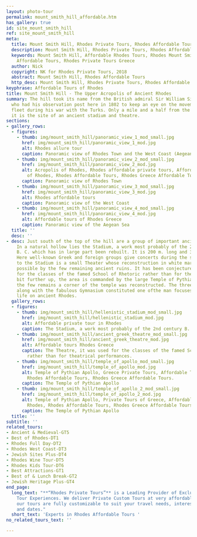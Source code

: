 ```yaml
---
layout: photo-tour
permalink: mount_smith_hill_affordable.htm
has_gallery: true
id: site_mount_smith_hill
ref: site_mount_smith_hill
meta:
  title: Mount Smith Hill, Rhodes Private Tours, Rhodes Affordable Tours
  description: Mount Smith Hill, Rhodes Private Tours, Rhodes Affordable Tours
  keywords: Mount Smith Hill, Affordable Rhodes Tours, Rhodes Mount Smith Hill, Rhodes
    Affordable Tours, Rhodes Private Tours Greece
  author: Nick
  copyright: NK for Rhodes Private Tours, 2018
  abstract: Mount Smith Hill, Rhodes Affordable Tours
  http_desc: Mount Smith Hill, Rhodes Private Tours, Rhodes Affordable Tours
keyphrase: Affordable Tours of Rhodes
title: Mount Smith Hill - The Upper Acropolis of Ancient Rhodes
summary: The hill took its name from the British admiral Sir William Sidney Smith
  who had his observation post here in 1802 to keep an eye on the movements of Napoleon's
  fleet during his war with the Turks. Only a mile and a half from the city of Rhodes,
  it is the site of an ancient stadium and theatre.
sections:
- gallery_rows:
  - figures:
    - thumb: img/mount_smith_hill/panoramic_view_1_mod_small.jpg
      href: img/mount_smith_hill/panoramic_view_1_mod.jpg
      alt: Rhodes allure tour
      caption: Panoramic view of Rhodes Town and the West Coast (Aegean Sea)
    - thumb: img/mount_smith_hill/panoramic_view_2_mod_small.jpg
      href: img/mount_smith_hill/panoramic_view_2_mod.jpg
      alt: Acropolis of Rhodes, Rhodes affordable private tours, Affordable Tours
        of Rhodes, Rhodes Affordable Tours, Rhodes Greece Affordable Tours.
      caption: Panoramic view of Rhodes Town
    - thumb: img/mount_smith_hill/panoramic_view_3_mod_small.jpg
      href: img/mount_smith_hill/panoramic_view_3_mod.jpg
      alt: Rhodes affordable tours
      caption: Panoramic view of the West Coast
    - thumb: img/mount_smith_hill/panoramic_view_4_mod_small.jpg
      href: img/mount_smith_hill/panoramic_view_4_mod.jpg
      alt: Affordable tours of Rhodes Greece
      caption: Panoramic view of the Aegean Sea
  title: ''
  desc: ''
- desc: Just south of the top of the hill are a group of important ancient monuments.
    In a natural hollow lies the Stadium, a work most probably of the 2nd century
    B. C. which has in large part been rebuilt. It is 200 m. long and 35 m. wide.
    Here well-known Greek and foreign groups give concerts during the summer.  Next
    to the Stadium is a small Theater whose reconstruction in white marble was made
    possible by the few remaining ancient ruins. It has been conjectured it was used
    for the classes of the famed School of Rhetoric rather than for theatrical performances.   A
    bit further up, the area is commanded by the large Temple of Pythian Apollo. From
    the few remains a corner of the temple was reconstructed. The three above buildings
    along with the fabulous Gymnasium constituted one ofthe man focuses of artistic
    life on ancient Rhodes.
  gallery_rows:
  - figures:
    - thumb: img/mount_smith_hill/hellenistic_stadium_mod_small.jpg
      href: img/mount_smith_hill/hellenistic_stadium_mod.jpg
      alt: Affordable private tour in Rhodes
      caption: The Stadium, a work most probably of the 2nd century B. C.
    - thumb: img/mount_smith_hill/ancient_greek_theatre_mod_small.jpg
      href: img/mount_smith_hill/ancient_greek_theatre_mod.jpg
      alt: Affordable tours Rhodes Greece
      caption: The Theatre, it was used for the classes of the famed School of Rhetoric
        rather than for theatrical performances.
    - thumb: img/mount_smith_hill/temple_of_apollo_mod_small.jpg
      href: img/mount_smith_hill/temple_of_apollo_mod.jpg
      alt: Temple of Pythian Apollo, Greece Private Tours, Affordable Tours of Rhodes,
        Rhodes Affordable Tours, Rhodes Greece Affordable Tours.
      caption: The Temple of Pythian Apollo
    - thumb: img/mount_smith_hill/temple_of_apollo_2_mod_small.jpg
      href: img/mount_smith_hill/temple_of_apollo_2_mod.jpg
      alt: Temple of Pythian Apollo, Private Tours of Greece, Affordable Tours of
        Rhodes, Rhodes Affordable Tours, Rhodes Greece Affordable Tours.
      caption: The Temple of Pythian Apollo
  title: ''
subtitle: ''
related_tours:
- Ancient & Medieval-GT5
- Best of Rhodes-DT1
- Rhodes Full Day-DT2
- Rhodes West Coast-DT3
- Jewish Sites Plus-DT4
- Rhodes Wine Tour-DT5
- Rhodes Kids Tour-DT6
- Best Attractions-GT1
- Best of & Lunch Break-GT2
- Jewish Heritage Plus-GT4
end_page:
  long_text: "**“Rhodes Private Tours”** is a Leading Provider of Exclusive and Personalized
    Tour Experiences. We deliver Private Custom Tours at very affordable rates. All
    our tours are fully customizable to suit your travel needs, interests, schedules,
    and dates."
  short_text: 'Experts in Rhodes Affordable Tours '
no_related_tours_text: ''

---
```

